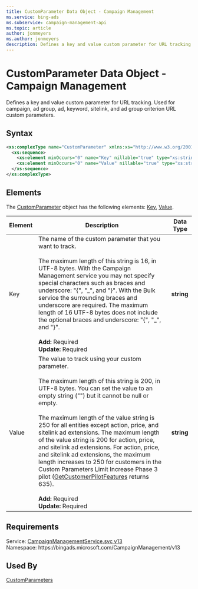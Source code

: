 ```yaml
---
title: CustomParameter Data Object - Campaign Management
ms.service: bing-ads
ms.subservice: campaign-management-api
ms.topic: article
author: jonmeyers
ms.author: jonmeyers
description: Defines a key and value custom parameter for URL tracking.
---
```

# CustomParameter Data Object - Campaign Management
Defines a key and value custom parameter for URL tracking. Used for campaign, ad group, ad, keyword, sitelink, and ad group criterion URL custom parameters.

## Syntax
```xml
<xs:complexType name="CustomParameter" xmlns:xs="http://www.w3.org/2001/XMLSchema">
  <xs:sequence>
    <xs:element minOccurs="0" name="Key" nillable="true" type="xs:string" />
    <xs:element minOccurs="0" name="Value" nillable="true" type="xs:string" />
  </xs:sequence>
</xs:complexType>
```

## <a name="elements"></a>Elements

The [CustomParameter](customparameter.md) object has the following elements: [Key](#key), [Value](#value).

|Element|Description|Data Type|
|-----------|---------------|-------------|
|<a name="key"></a>Key|The name of the custom parameter that you want to track.<br/><br/>The maximum length of this string is 16, in UTF-8 bytes. With the Campaign Management service you may not specify special characters such as braces and underscore: \"\{\", \"\_\", and \"\}\".  With the Bulk service the surrounding braces and underscore are required. The maximum length of 16 UTF-8 bytes does not include the optional braces and underscore: \"\{\", \"\_\", and \"\}\".<br/><br/>**Add:** Required<br/>**Update:** Required|**string**|
|<a name="value"></a>Value|The value to track using your custom parameter.<br/><br/>The maximum length of this string is 200, in UTF-8 bytes. You can set the value to an empty string ("") but it cannot be null or empty.<br/><br/>The maximum length of the value string is 250 for all entities except action, price, and sitelink ad extensions. The maximum length of the value string is 200 for action, price, and sitelink ad extensions. For action, price, and sitelink ad extensions, the maximum length increases to 250 for customers in the Custom Parameters Limit Increase Phase 3 pilot ([GetCustomerPilotFeatures](../customer-management-service/getcustomerpilotfeatures.md) returns 635).<br/><br/>**Add:** Required<br/>**Update:** Required|**string**|

## Requirements
Service: [CampaignManagementService.svc v13](https://campaign.api.bingads.microsoft.com/Api/Advertiser/CampaignManagement/v13/CampaignManagementService.svc)  
Namespace: https\://bingads.microsoft.com/CampaignManagement/v13  

## Used By
[CustomParameters](customparameters.md)  
